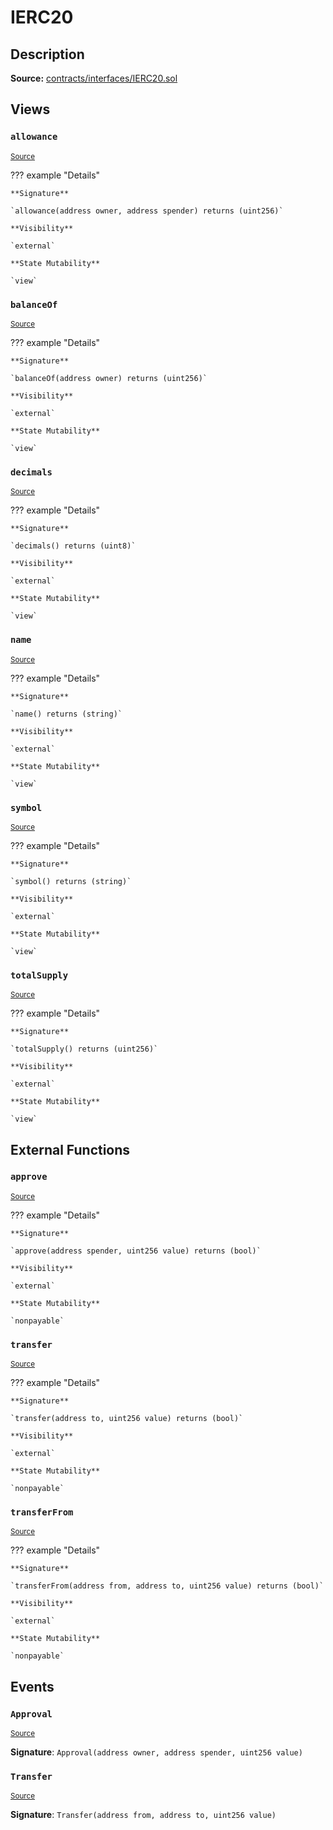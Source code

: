 # IERC20

## Description

**Source:** [contracts/interfaces/IERC20.sol](https://github.com/Synthetixio/synthetix/tree/v2.30.0/contracts/interfaces/IERC20.sol)

## Views

### `allowance`

<sub>[Source](https://github.com/Synthetixio/synthetix/tree/v2.30.0/contracts/interfaces/IERC20.sol#L17)</sub>

??? example "Details"

    **Signature**

    `allowance(address owner, address spender) returns (uint256)`

    **Visibility**

    `external`

    **State Mutability**

    `view`

### `balanceOf`

<sub>[Source](https://github.com/Synthetixio/synthetix/tree/v2.30.0/contracts/interfaces/IERC20.sol#L15)</sub>

??? example "Details"

    **Signature**

    `balanceOf(address owner) returns (uint256)`

    **Visibility**

    `external`

    **State Mutability**

    `view`

### `decimals`

<sub>[Source](https://github.com/Synthetixio/synthetix/tree/v2.30.0/contracts/interfaces/IERC20.sol#L10)</sub>

??? example "Details"

    **Signature**

    `decimals() returns (uint8)`

    **Visibility**

    `external`

    **State Mutability**

    `view`

### `name`

<sub>[Source](https://github.com/Synthetixio/synthetix/tree/v2.30.0/contracts/interfaces/IERC20.sol#L6)</sub>

??? example "Details"

    **Signature**

    `name() returns (string)`

    **Visibility**

    `external`

    **State Mutability**

    `view`

### `symbol`

<sub>[Source](https://github.com/Synthetixio/synthetix/tree/v2.30.0/contracts/interfaces/IERC20.sol#L8)</sub>

??? example "Details"

    **Signature**

    `symbol() returns (string)`

    **Visibility**

    `external`

    **State Mutability**

    `view`

### `totalSupply`

<sub>[Source](https://github.com/Synthetixio/synthetix/tree/v2.30.0/contracts/interfaces/IERC20.sol#L13)</sub>

??? example "Details"

    **Signature**

    `totalSupply() returns (uint256)`

    **Visibility**

    `external`

    **State Mutability**

    `view`

## External Functions

### `approve`

<sub>[Source](https://github.com/Synthetixio/synthetix/tree/v2.30.0/contracts/interfaces/IERC20.sol#L22)</sub>

??? example "Details"

    **Signature**

    `approve(address spender, uint256 value) returns (bool)`

    **Visibility**

    `external`

    **State Mutability**

    `nonpayable`

### `transfer`

<sub>[Source](https://github.com/Synthetixio/synthetix/tree/v2.30.0/contracts/interfaces/IERC20.sol#L20)</sub>

??? example "Details"

    **Signature**

    `transfer(address to, uint256 value) returns (bool)`

    **Visibility**

    `external`

    **State Mutability**

    `nonpayable`

### `transferFrom`

<sub>[Source](https://github.com/Synthetixio/synthetix/tree/v2.30.0/contracts/interfaces/IERC20.sol#L24)</sub>

??? example "Details"

    **Signature**

    `transferFrom(address from, address to, uint256 value) returns (bool)`

    **Visibility**

    `external`

    **State Mutability**

    `nonpayable`

## Events

### `Approval`

<sub>[Source](https://github.com/Synthetixio/synthetix/tree/v2.30.0/contracts/interfaces/IERC20.sol#L33)</sub>

**Signature**: `Approval(address owner, address spender, uint256 value)`

### `Transfer`

<sub>[Source](https://github.com/Synthetixio/synthetix/tree/v2.30.0/contracts/interfaces/IERC20.sol#L31)</sub>

**Signature**: `Transfer(address from, address to, uint256 value)`
